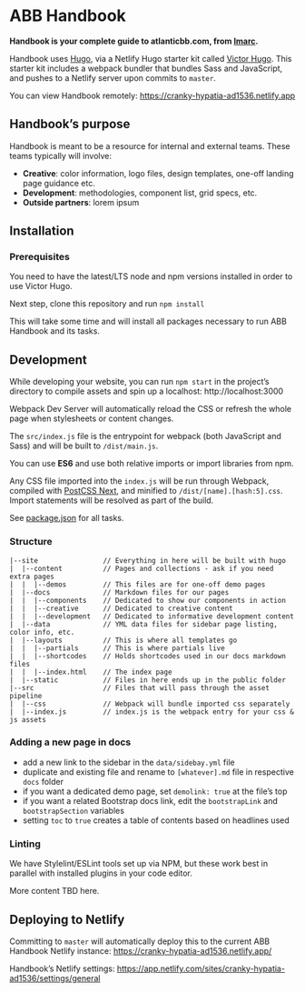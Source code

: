 # ABB Handbook

**Handbook is your complete guide to atlanticbb.com, from [Imarc](https://imarc.com).**

Handbook uses [Hugo](https://gohugo.io), 
via a Netlify Hugo starter kit called [Victor Hugo](https://github.com/netlify-templates/victor-hugo). This starter kit includes a webpack bundler that bundles Sass and JavaScript, and pushes to a Netlify server upon commits to `master`.

You can view Handbook remotely: https://cranky-hypatia-ad1536.netlify.app

## Handbook’s purpose

Handbook is meant to be a resource for internal and external teams. These teams typically will involve:

- **Creative**: color information, logo files, design templates, one-off landing page guidance etc.
- **Development**: methodologies, component list, grid specs, etc.
- **Outside partners**: lorem ipsum

## Installation

### Prerequisites

You need to have the latest/LTS node and npm versions installed in order to use Victor Hugo.

Next step, clone this repository and run `npm install`

This will take some time and will install all packages necessary to run ABB Handbook and its tasks.

## Development

While developing your website, you can run `npm start` in the project’s directory to compile assets and spin up a localhost: http://localhost:3000

Webpack Dev Server will automatically reload the CSS or refresh the whole page when stylesheets or content changes.

The `src/index.js` file is the entrypoint for webpack (both JavaScript and Sass) and will be built to `/dist/main.js`.

You can use **ES6** and use both relative imports or import libraries from npm.

Any CSS file imported into the `index.js` will be run through Webpack, compiled with [PostCSS Next](http://cssnext.io/), and
minified to `/dist/[name].[hash:5].css`. Import statements will be resolved as part of the build.

See [package.json](package.json) for all tasks.

### Structure

```
|--site                // Everything in here will be built with hugo
|  |--content          // Pages and collections - ask if you need extra pages
|  |  |--demos         // This files are for one-off demo pages
|  |--docs             // Markdown files for our pages
|  |  |--components    // Dedicated to show our components in action
|  |  |--creative      // Dedicated to creative content
|  |  |--development   // Dedicated to informative development content
|  |--data             // YML data files for sidebar page listing, color info, etc.
|  |--layouts          // This is where all templates go
|  |  |--partials      // This is where partials live
|  |  |--shortcodes    // Holds shortcodes used in our docs markdown files
|  |  |--index.html    // The index page
|  |--static           // Files in here ends up in the public folder
|--src                 // Files that will pass through the asset pipeline
|  |--css              // Webpack will bundle imported css separately
|  |--index.js         // index.js is the webpack entry for your css & js assets
```

### Adding a new page in docs

- add a new link to the sidebar in the `data/sidebay.yml` file
- duplicate and existing file and rename to `[whatever].md` file in respective `docs` folder
- if you want a dedicated demo page, set `demolink: true` at the file’s top 
- if you want a related Bootstrap docs link, edit the `bootstrapLink` and `bootstrapSection` variables
- setting `toc` to `true` creates a table of contents based on headlines used

### Linting

We have Stylelint/ESLint tools set up via NPM, but these work best in parallel with installed plugins in your code editor.

More content TBD here.

## Deploying to Netlify

Committing to `master` will automatically deploy this to the current ABB Handbook Netlify instance: https://cranky-hypatia-ad1536.netlify.app/

Handbook’s Netlify settings: https://app.netlify.com/sites/cranky-hypatia-ad1536/settings/general
